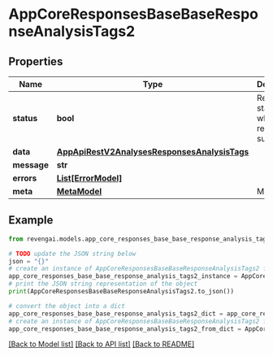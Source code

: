 # AppCoreResponsesBaseBaseResponseAnalysisTags2


## Properties

Name | Type | Description | Notes
------------ | ------------- | ------------- | -------------
**status** | **bool** | Response status on whether the request succeeded | [optional] [default to True]
**data** | [**AppApiRestV2AnalysesResponsesAnalysisTags**](AppApiRestV2AnalysesResponsesAnalysisTags.md) |  | [optional] 
**message** | **str** |  | [optional] 
**errors** | [**List[ErrorModel]**](ErrorModel.md) |  | [optional] 
**meta** | [**MetaModel**](MetaModel.md) | Metadata | [optional] 

## Example

```python
from revengai.models.app_core_responses_base_base_response_analysis_tags2 import AppCoreResponsesBaseBaseResponseAnalysisTags2

# TODO update the JSON string below
json = "{}"
# create an instance of AppCoreResponsesBaseBaseResponseAnalysisTags2 from a JSON string
app_core_responses_base_base_response_analysis_tags2_instance = AppCoreResponsesBaseBaseResponseAnalysisTags2.from_json(json)
# print the JSON string representation of the object
print(AppCoreResponsesBaseBaseResponseAnalysisTags2.to_json())

# convert the object into a dict
app_core_responses_base_base_response_analysis_tags2_dict = app_core_responses_base_base_response_analysis_tags2_instance.to_dict()
# create an instance of AppCoreResponsesBaseBaseResponseAnalysisTags2 from a dict
app_core_responses_base_base_response_analysis_tags2_from_dict = AppCoreResponsesBaseBaseResponseAnalysisTags2.from_dict(app_core_responses_base_base_response_analysis_tags2_dict)
```
[[Back to Model list]](../README.md#documentation-for-models) [[Back to API list]](../README.md#documentation-for-api-endpoints) [[Back to README]](../README.md)


